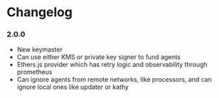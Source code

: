 # Changelog

### 2.0.0

- New keymaster
- Can use either KMS or private key signer to fund agents
- Ethers.js provider which has retry logic and observability through prometheus
- Can ignore agents from remote networks, like processors, and can ignore local ones like updater or kathy
